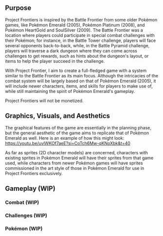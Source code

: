 ## Purpose
Project Frontiers is inspired by the Battle Frontier from some older Pokémon games, like Pokémon Emerald (2005), Pokémon Platinum (2008), and Pokémon HeartGold and SoulSilver (2009).
The Battle Frontier was a location where players could participate in special combat challenges with their Pokémon; for instance, in the Battle Tower challenge, players will face
several opponents back-to-back, while, in the Battle Pyramid challenge, players will traverse a dark dungeon where they can come across challenges to get rewards, such as hints
about the dungeon's layout, or items to help the player succeed in the challenge.

With Project Frontier, I aim to create a full-fledged game with a system similar to the Battle Frontier as its main focus. Although
the intricacies of the combat system will be largely based on that of Pokémon Emerald (2005), it will include newer characters, items,
and skills for players to make use of, while still maintaining the spirit of Pokémon Emerald's gameplay.

Project Frontiers will not be monetized.

## Graphics, Visuals, and Aesthetics
The graphical features of the game are essentially in the planning phase, but the general aesthetic of the game aims to replicate that of
Pokémon Emerald as well. Here is an example of how this might look: https://youtu.be/uvlWKOf7aeE?si=CoTch6Mw-qKNoXbk&t=40

As far as sprites (2D character models) are concerned, characters with existing sprites in Pokémon Emerald will have their sprites from
that game used, while characters from newer Pokémon games will have sprites commissioned in the art style of those in Pokémon Emerald for
use in Project Frontiers exclusively.

## Gameplay (WIP)

### Combat (WIP)

### Challenges (WIP)

### Pokémon (WIP)
